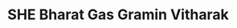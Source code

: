 ---
title: "SHE Bharat Gas Gramin Vitharak"
url: /thengana/she-bharat-gas-gramin-vitharak/
shop: Treibstoff
---